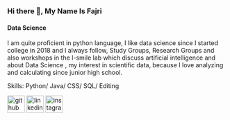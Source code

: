 ### Hi there 👋, My Name Is Fajri
#### Data Science
I am quite proficient in python language, I like data science since I started college in 2018 and I always follow, Study Groups, Research Groups and also workshops in the I-smile lab which discuss artificial intelligence and about Data Science , my interest in scientific data, because I love analyzing and calculating since junior high school.

Skills: Python/ Java/ CSS/ SQL/ Editing


[<img src='https://cdn.jsdelivr.net/npm/simple-icons@3.0.1/icons/github.svg' alt='github' height='40'>](https://github.com/fajrinurf)  [<img src='https://cdn.jsdelivr.net/npm/simple-icons@3.0.1/icons/linkedin.svg' alt='linkedin' height='40'>](https://www.linkedin.com/in/fajrinurfauzan/)  [<img src='https://cdn.jsdelivr.net/npm/simple-icons@3.0.1/icons/instagram.svg' alt='instagram' height='40'>](https://www.instagram.com/_lahkokfajri/)  


